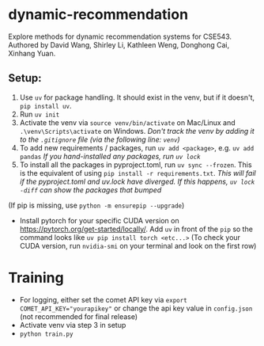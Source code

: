 # dynamic-recommendation
Explore methods for dynamic recommendation systems for CSE543. Authored by David Wang, Shirley Li, Kathleen Weng, Donghong Cai, Xinhang Yuan.


## Setup:

   
1. Use `uv` for package handling. It should exist in the venv, but if it doesn't, `pip install uv`.
2. Run `uv init` 
3. Activate the venv via `source venv/bin/activate` on Mac/Linux and `.\venv\Scripts\activate` on Windows. 
   *Don't track the venv by adding it to the `.gitignore` file (via the following line: `venv`)*
4. To add new requirements / packages, run `uv add <package>`, e.g. `uv add pandas`
   *If you hand-installed any packages, run `uv lock`*
5. To install all the packages in pyproject.toml, run `uv sync --frozen`. This is the equivalent of using `pip install -r requirements.txt`.
   *This will fail if the pyproject.toml and uv.lock have diverged. If this happens, `uv lock -diff` can show the packages that bumped*

(If pip is missing, use `python -m ensurepip --upgrade`)

- Install pytorch for your specific CUDA version on https://pytorch.org/get-started/locally/. Add `uv` in front of the `pip` so the command looks like `uv pip install torch <etc...>`
   (To check your CUDA version, run `nvidia-smi` on your terminal and look on the first row)


# Training

- For logging, either set the comet API key via `export COMET_API_KEY="yourapikey"` or change the api key value in `config.json` (not recommended for final release)
- Activate venv via step 3 in setup
- `python train.py`